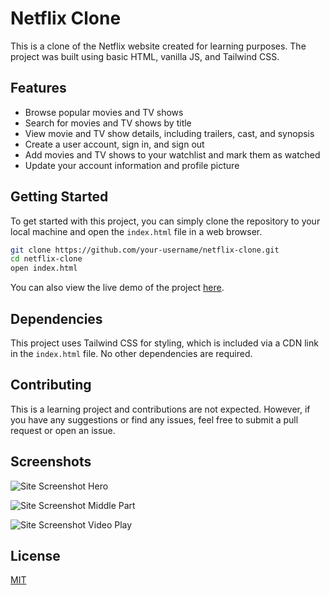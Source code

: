 
# Netflix Clone

This is a clone of the Netflix website created for learning purposes. The project was built using basic HTML, vanilla JS, and Tailwind CSS.




## Features

- Browse popular movies and TV shows
- Search for movies and TV shows by title
- View movie and TV show details, including trailers, cast, and synopsis
- Create a user account, sign in, and sign out
- Add movies and TV shows to your watchlist and mark them as watched
- Update your account information and profile picture


## Getting Started
To get started with this project, you can simply clone the repository to your local machine and open the `index.html` file in a web browser.





```bash
git clone https://github.com/your-username/netflix-clone.git
cd netflix-clone
open index.html
```
You can also view the live demo of the project [here](https://test-site.swastikdan.tech/).

## Dependencies
This project uses Tailwind CSS for styling, which is included via a CDN link in the `index.html` file. No other dependencies are required.

## Contributing
This is a learning project and contributions are not expected. However, if you have any suggestions or find any issues, feel free to submit a pull request or open an issue.

## Screenshots

![Site Screenshot Hero](https://res.cloudinary.com/dytlajwyl/image/upload/v1676496335/Netflix/Screenshot_127_hjpzr7.png)

![Site Screenshot Middle Part](https://res.cloudinary.com/dytlajwyl/image/upload/v1676496311/Netflix/Screenshot_128_pr79gh.png)

![Site Screenshot Video Play](https://res.cloudinary.com/dytlajwyl/image/upload/v1676496277/Netflix/Screenshot_129_y6rokh.png)



## License

[MIT](https://choosealicense.com/licenses/mit/)

